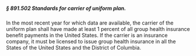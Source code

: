 ##### § 891.502 Standards for carrier of uniform plan. #####

In the most recent year for which data are available, the carrier of the uniform plan shall have made at least 1 percent of all group health insurance benefit payments in the United States. If the carrier is an insurance company, it must be licensed to issue group health insurance in all the States of the United States and the District of Columbia.